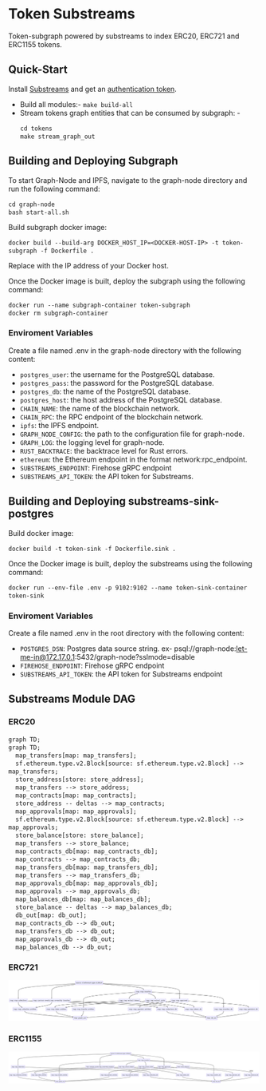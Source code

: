 # Token Substreams

Token-subgraph powered by substreams to index ERC20, ERC721 and ERC1155 tokens.

## Quick-Start

Install [Substreams](https://substreams.streamingfast.io/getting-started/installing-the-cli) and get an [authentication token](https://substreams.streamingfast.io/reference-and-specs/authentication).

- Build all modules:- `make build-all`
- Stream tokens graph entities that can be consumed by subgraph: -
    ```
    cd tokens
    make stream_graph_out
    ```
## Building and Deploying Subgraph

To start Graph-Node and IPFS, navigate to the graph-node directory and run the following command:

```
cd graph-node
bash start-all.sh
```

Build subgraph docker image:

```
docker build --build-arg DOCKER_HOST_IP=<DOCKER-HOST-IP> -t token-subgraph -f Dockerfile .
```
Replace <DOCKER-HOST-IP> with the IP address of your Docker host.

Once the Docker image is built, deploy the subgraph using the following command:
```
docker run --name subgraph-container token-subgraph
docker rm subgraph-container
```
### Enviroment Variables
Create a file named .env in the graph-node directory with the following content:

- `postgres_user`: the username for the PostgreSQL database.
- `postgres_pass`: the password for the PostgreSQL database.
- `postgres_db`: the name of the PostgreSQL database.
- `postgres_host`: the host address of the PostgreSQL database.
- `CHAIN_NAME`: the name of the blockchain network.
- `CHAIN_RPC`: the RPC endpoint of the blockchain network.
- `ipfs`: the IPFS endpoint.
- `GRAPH_NODE_CONFIG`: the path to the configuration file for graph-node.
- `GRAPH_LOG`: the logging level for graph-node.
- `RUST_BACKTRACE`: the backtrace level for Rust errors.
- `ethereum`: the Ethereum endpoint in the format network:rpc_endpoint.
- `SUBSTREAMS_ENDPOINT`: Firehose gRPC endpoint
- `SUBSTREAMS_API_TOKEN`: the API token for Substreams.

## Building and Deploying substreams-sink-postgres

Build docker image:

```
docker build -t token-sink -f Dockerfile.sink .
```

Once the Docker image is built, deploy the substreams using the following command:
```
docker run --env-file .env -p 9102:9102 --name token-sink-container token-sink
```
### Enviroment Variables
Create a file named .env in the root directory with the following content:

- `POSTGRES_DSN`: Postgres data source string. ex- psql://graph-node:let-me-in@172.17.0.1:5432/graph-node?sslmode=disable
- `FIREHOSE_ENDPOINT`: Firehose gRPC endpoint
- `SUBSTREAMS_API_TOKEN`: the API token for Substreams endpoint 

## Substreams Module DAG
### ERC20

```mermaid
graph TD;
graph TD;
  map_transfers[map: map_transfers];
  sf.ethereum.type.v2.Block[source: sf.ethereum.type.v2.Block] --> map_transfers;
  store_address[store: store_address];
  map_transfers --> store_address;
  map_contracts[map: map_contracts];
  store_address -- deltas --> map_contracts;
  map_approvals[map: map_approvals];
  sf.ethereum.type.v2.Block[source: sf.ethereum.type.v2.Block] --> map_approvals;
  store_balance[store: store_balance];
  map_transfers --> store_balance;
  map_contracts_db[map: map_contracts_db];
  map_contracts --> map_contracts_db;
  map_transfers_db[map: map_transfers_db];
  map_transfers --> map_transfers_db;
  map_approvals_db[map: map_approvals_db];
  map_approvals --> map_approvals_db;
  map_balances_db[map: map_balances_db];
  store_balance -- deltas --> map_balances_db;
  db_out[map: db_out];
  map_contracts_db --> db_out;
  map_transfers_db --> db_out;
  map_approvals_db --> db_out;
  map_balances_db --> db_out;

```

### ERC721
![erc721-graph](images/erc721.png)

### ERC1155
![erc1155-graph](images/erc1155.png)

